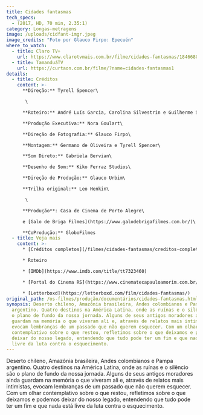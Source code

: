 ```yaml
---
title: Cidades fantasmas
tech_specs:
  - (2017, HD, 70 min, 2.35:1)
category: Longas-metragens
image: /uploads/cidfant-imgr.jpeg
image_credits: "Foto por Glauco Firpo: Epecuén"
where_to_watch:
  - title: Claro TV+
    url: https://www.clarotvmais.com.br/filme/cidades-fantasmas/1846680
  - title: TamanduáTV
    url: https://curtaon.com.br/filme/?name=cidades-fantasmas1
details:
  - title: Créditos
    content: >-
      **Direção:** Tyrell Spencer\

       \

      **Roteiro:** André Luís Garcia, Carolina Silvestrin e Guilherme Soares Zanella\

      **Produção Executiva:** Nora Goulart\

      **Direção de Fotografia:** Glauco Firpo\

      **Montagem:** Germano de Oliveira e Tyrell Spencer\

      **Som Direto:** Gabriela Bervian\

      **Desenho de Som:** Kiko Ferraz Studios\

      **Direção de Produção:** Glauco Urbim\

      **Trilha original:** Leo Henkin\

       \

      **Produção**: Casa de Cinema de Porto Alegre\

      e [Galo de Briga Filmes](https://www.galodebrigafilmes.com.br/)\

      **CoProdução:** GloboFilmes
  - title: Veja mais
    content: >-
      * [Créditos completos](/filmes/cidades-fantasmas/creditos-completos)

      * Roteiro

      * [IMDb](https://www.imdb.com/title/tt7323460)

      * [Portal do Cinema RS](https://www.cinematecapauloamorim.com.br/portaldocinemagaucho/1110/cidades-fantasmas)

      * [Letterboxd](https://letterboxd.com/film/cidades-fantasmas/)
original_path: /os-filmes/produção/documentários/cidades-fantasmas.html
synopsis: Deserto chileno, Amazônia brasileira, Andes colombianos e Pampa
  argentino. Quatro destinos na América Latina, onde as ruínas e o silêncio são
  o plano de fundo da nossa jornada. Alguns de seus antigos moradores ainda
  guardam na memória o que viveram ali e, através de relatos mais intimistas,
  evocam lembranças de um passado que não querem esquecer. Com um olhar
  contemplativo sobre o que restou, refletimos sobre o que deixamos e podemos
  deixar do nosso legado, entendendo que tudo pode ter um fim e que nada está
  livre da luta contra o esquecimento.
---
```

Deserto chileno, Amazônia brasileira, Andes colombianos e Pampa argentino. Quatro destinos na América Latina, onde as ruínas e o silêncio são o plano de fundo da nossa jornada. Alguns de seus antigos moradores ainda guardam na memória o que viveram ali e, através de relatos mais intimistas, evocam lembranças de um passado que não querem esquecer. Com um olhar contemplativo sobre o que restou, refletimos sobre o que deixamos e podemos deixar do nosso legado, entendendo que tudo pode ter um fim e que nada está livre da luta contra o esquecimento.